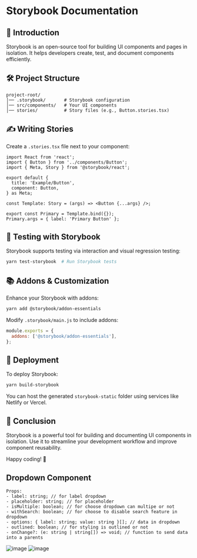 # Storybook Documentation

## 📖 Introduction

Storybook is an open-source tool for building UI components and pages in isolation. It helps developers create, test, and document components efficiently.

##

## 🛠 Project Structure

```
project-root/
│── .storybook/       # Storybook configuration
│── src/components/   # Your UI components
│── stories/          # Story files (e.g., Button.stories.tsx)
```

## ✍ Writing Stories

Create a `.stories.tsx` file next to your component:

```tsx
import React from 'react';
import { Button } from '../components/Button';
import { Meta, Story } from '@storybook/react';

export default {
  title: 'Example/Button',
  component: Button,
} as Meta;

const Template: Story = (args) => <Button {...args} />;

export const Primary = Template.bind({});
Primary.args = { label: 'Primary Button' };
```

## 🧪 Testing with Storybook

Storybook supports testing via interaction and visual regression testing:

```sh
yarn test-storybook  # Run Storybook tests
```

## 📚 Addons & Customization

Enhance your Storybook with addons:

```sh
yarn add @storybook/addon-essentials
```

Modify `.storybook/main.js` to include addons:

```js
module.exports = {
  addons: ['@storybook/addon-essentials'],
};
```

## 📌 Deployment

To deploy Storybook:

```sh
yarn build-storybook
```

You can host the generated `storybook-static` folder using services like Netlify or Vercel.

## 🎯 Conclusion

Storybook is a powerful tool for building and documenting UI components in isolation. Use it to streamline your development workflow and improve component reusability.

Happy coding! 🚀

## Dropdown Component
	Props:
 	- label: string; // for label dropdown
	- placeholder: string; // for placeholder
 	- isMultiple: boolean; // for choose dropdown can multipe or not
	- withSearch: boolean; // for choose to disable search feature in dropdown
 	- options: { label: string; value: string }[]; // data in dropdown
	- outlined: boolean; // for styling is outlined or not
 	- onChange?: (e: string | string[]) => void; // function to send data into a parents

![image](https://github.com/user-attachments/assets/164662aa-1bb0-460e-aec1-faf6d103f50a)
![image](https://github.com/user-attachments/assets/3bf1fed9-4fc9-452f-86da-4ade0e5911e9)


